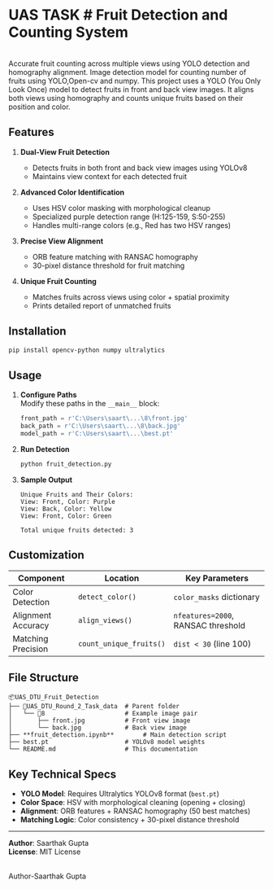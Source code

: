 # UAS TASK # Fruit Detection and Counting System  
<br>
Accurate fruit counting across multiple views using YOLO detection and homography alignment. Image detection model for counting number of fruits using YOLO,Open-cv and numpy.
This project uses a YOLO (You Only Look Once) model to detect fruits in front and back view images. It aligns both views using homography and counts unique fruits based on their position and color.

## Features  

1. **Dual-View Fruit Detection**  
   - Detects fruits in both front and back view images using YOLOv8  
   - Maintains view context for each detected fruit  

2. **Advanced Color Identification**  
   - Uses HSV color masking with morphological cleanup  
   - Specialized purple detection range (H:125-159, S:50-255)  
   - Handles multi-range colors (e.g., Red has two HSV ranges)  

3. **Precise View Alignment**  
   - ORB feature matching with RANSAC homography  
   - 30-pixel distance threshold for fruit matching  

4. **Unique Fruit Counting**  
   - Matches fruits across views using color + spatial proximity  
   - Prints detailed report of unmatched fruits  

## Installation  
```bash
pip install opencv-python numpy ultralytics
```

## Usage  
1. **Configure Paths**  
   Modify these paths in the `__main__` block:  
   ```python
   front_path = r'C:\Users\saart\...\8\front.jpg'
   back_path = r'C:\Users\saart\...\8\back.jpg'
   model_path = r'C:\Users\saart\...\best.pt'
   ```

2. **Run Detection**  
   ```bash
   python fruit_detection.py
   ```

3. **Sample Output**  
   ```
   Unique Fruits and Their Colors:
   View: Front, Color: Purple
   View: Back, Color: Yellow
   View: Front, Color: Green

   Total unique fruits detected: 3
   ```

## Customization  

| Component            | Location                     | Key Parameters                 |
|----------------------|------------------------------|--------------------------------|
| Color Detection      | `detect_color()`             | `color_masks` dictionary       |
| Alignment Accuracy   | `align_views()`              | `nfeatures=2000`, RANSAC threshold |
| Matching Precision   | `count_unique_fruits()`      | `dist < 30` (line 100)         |

## File Structure  
```
📦UAS_DTU_Fruit_Detection
├── 📂UAS_DTU_Round_2_Task_data  # Parent folder
│   └── 📂8                      # Example image pair
│       ├── front.jpg           # Front view image
│       └── back.jpg            # Back view image
├── **fruit_detection.ipynb**        # Main detection script
├── best.pt                     # YOLOv8 model weights
└── README.md                   # This documentation
```

## Key Technical Specs  
- **YOLO Model**: Requires Ultralytics YOLOv8 format (`best.pt`)  
- **Color Space**: HSV with morphological cleaning (opening + closing)  
- **Alignment**: ORB features + RANSAC homography (50 best matches)  
- **Matching Logic**: Color consistency + 30-pixel distance threshold  

---

**Author**: Saarthak Gupta  
**License**: MIT License

<br>
Author-Saarthak Gupta

